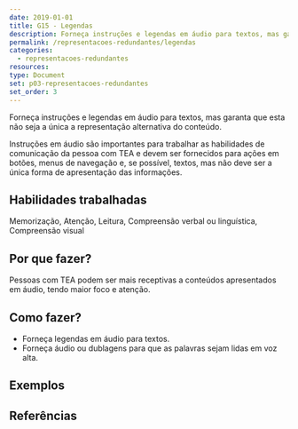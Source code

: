 ```yaml
---
date: 2019-01-01
title: G15 - Legendas
description: Forneça instruções e legendas em áudio para textos, mas garanta que esta não seja a única a representação alternativa do conteúdo.
permalink: /representacoes-redundantes/legendas
categories:
  - representacoes-redundantes
resources:
type: Document
set: p03-representacoes-redundantes
set_order: 3
---
```


Forneça instruções e legendas em áudio para textos, mas garanta que esta não seja a única a representação alternativa do conteúdo.

Instruções em áudio são importantes para trabalhar as habilidades de comunicação da pessoa com TEA e devem ser fornecidos para ações em botões, menus de navegação e, se possível, textos, mas não deve ser a única forma de apresentação das informações.

## Habilidades trabalhadas

Memorização, Atenção, Leitura, Compreensão verbal ou linguística, Compreensão visual

## Por que fazer?

Pessoas com TEA podem ser mais receptivas a conteúdos apresentados em áudio, tendo maior foco e atenção.

## Como fazer?

- Forneça legendas em áudio para textos.
- Forneça áudio ou dublagens para que as palavras sejam lidas em voz alta.

## Exemplos

## Referências